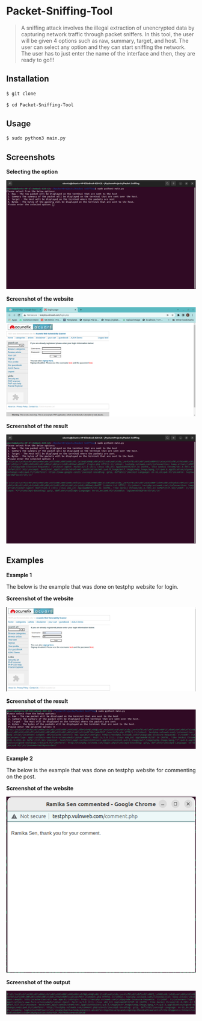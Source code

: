 # Packet-Sniffing-Tool

> A sniffing attack involves the illegal extraction of unencrypted data by capturing network traffic through packet sniffers. In this tool, the user will be given 4 options such as raw, summary, target, and host. The user can select any option and they can start sniffing the network. The user has to just enter the name of the interface and then, they are ready to go!!!

Installation
----------------

```
$ git clone 
```

```bash
$ cd Packet-Sniffing-Tool
```

Usage
------------------

```bash
$ sudo python3 main.py
```

Screenshots
-------------------

**Selecting the option**

![This is a option selection image](https://github.com/SHAHKRISHS/Packet-Sniffing-Tool/blob/main/Packet%20Sniffing/Select%20option.png)

**Screenshot of the website**

![This is a screenshot of the result](https://github.com/SHAHKRISHS/Packet-Sniffing-Tool/blob/main/Packet%20Sniffing/Website%20screenshot.png)

**Screenshot of the result**

![This is a screenshot of the result](https://github.com/SHAHKRISHS/Packet-Sniffing-Tool/blob/main/Packet%20Sniffing/output%20of%20the%20website.png)


Examples
---------------------

**Example 1**

The below is the example that was done on testphp website for login.

**Screenshot of the website**

![This is a screenshot of the result](https://github.com/SHAHKRISHS/Packet-Sniffing-Tool/blob/main/Packet%20Sniffing/testphp%20login.png)

**Screenshot of the result**

![This is a screenshot of the result](https://github.com/SHAHKRISHS/Packet-Sniffing-Tool/blob/main/Packet%20Sniffing/Capture%20the%20request%20of%20login.png)

**Example 2**

The below is the example that was done on testphp website for commenting on the post.

**Screenshot of the website**

![This is a screenshot of the result](https://github.com/SHAHKRISHS/Packet-Sniffing-Tool/blob/main/Packet%20Sniffing/Testphp%20Image.png)

**Screenshot of the output**

![This is a screenshot of the result](https://github.com/SHAHKRISHS/Packet-Sniffing-Tool/blob/main/Packet%20Sniffing/Output%20of%20the%20testphp.png)
